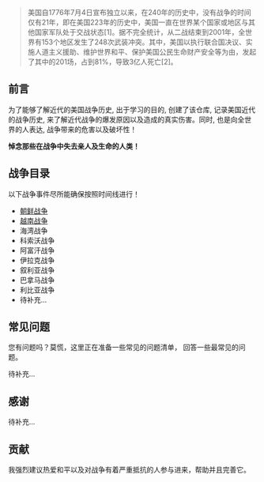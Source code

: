 

> 美国自1776年7月4日宣布独立以来，在240年的历史中，没有战争的时间仅有21年，即在美国223年的历史中，美国一直在世界某个国家或地区与其他国家军队处于交战状态[1]。据不完全统计，从二战结束到2001年，全世界有153个地区发生了248次武装冲突。其中，美国以执行联合国决议、实施人道主义援助、维护世界和平、保护美国公民生命财产安全等为由，发起了其中的201场，占到81%，导致3亿人死亡[2]。



## 前言

为了能够了解近代的美国战争历史, 出于学习的目的, 创建了该仓库, 记录美国近代的战争历史,  来了解近代战争的爆发原因以及造成的真实伤害。同时, 也是向全世界的人表达, 战争带来的危害以及破坏性！

**悼念那些在战争中失去亲人及生命的人类！**

## 战争目录

以下战争事件尽所能确保按照时间线进行！

- [朝鲜战争](朝鲜战争.md)
- [越南战争](越南战争.md)
- 海湾战争
- 科索沃战争
- 阿富汗战争
- 伊拉克战争
- 叙利亚战争
- 巴拿马战争
- 利比亚战争
- 待补充...

## 常见问题

您有问题吗？莫慌，这里正在准备一些常见的问题清单， 回答一些最常见的问题。

待补充...

## 感谢

待补充...

## 贡献

我强烈建议热爱和平以及对战争有着严重抵抗的人参与进来，帮助并且完善它。

